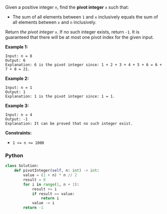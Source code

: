 Given a positive integer  `n`, find the  **pivot integer**  `x`  such that:

- The sum of all elements between  `1`  and  `x`  inclusively equals the sum of all elements between  `x`  and  `n`
  inclusively.

Return  _the pivot integer_ `x`. If no such integer exists, return  `-1`. It is guaranteed that there will be at most
one pivot index for the given input.

**Example 1:**

```
Input: n = 8
Output: 6
Explanation: 6 is the pivot integer since: 1 + 2 + 3 + 4 + 5 + 6 = 6 + 7 + 8 = 21.
```

**Example 2:**

```
Input: n = 1
Output: 1
Explanation: 1 is the pivot integer since: 1 = 1.
```

**Example 3:**

```
Input: n = 4
Output: -1
Explanation: It can be proved that no such integer exist.
```

**Constraints:**

- `1 <= n <= 1000`

### Python

```python
class Solution:
    def pivotInteger(self, n: int) -> int:
        value = (1 + n) * n // 2
        result = 0
        for i in range(1, n + 1):
            result += i
            if result == value:
                return i
            value -= i
        return -1
```